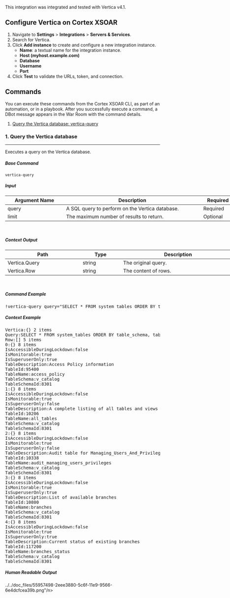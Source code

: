 <!-- HTML_DOC -->
<div class="cl-preview-section">
<p>This integration was integrated and tested with Vertica v4.1.</p>
</div>
<div class="cl-preview-section">
<h2 id="configure-vertica-on-demisto">Configure Vertica on Cortex XSOAR</h2>
</div>
<div class="cl-preview-section">
<ol>
<li>Navigate to <strong>Settings</strong> &gt; <strong>Integrations</strong> &gt; <strong>Servers &amp; Services</strong>.</li>
<li>Search for Vertica.</li>
<li>Click <strong>Add instance</strong> to create and configure a new integration instance.
<ul>
<li>
<strong>Name</strong>: a textual name for the integration instance.</li>
<li><strong>Host (myhost.example.com)</strong></li>
<li><strong>Database</strong></li>
<li><strong>Username</strong></li>
<li><strong>Port</strong></li>
</ul>
</li>
<li>Click <strong>Test</strong> to validate the URLs, token, and connection.</li>
</ol>
</div>
<div class="cl-preview-section">
<h2 id="commands">Commands</h2>
</div>
<div class="cl-preview-section">
<p>You can execute these commands from the Cortex XSOAR CLI, as part of an automation, or in a playbook. After you successfully execute a command, a DBot message appears in the War Room with the command details.</p>
</div>
<div class="cl-preview-section">
<ol>
<li><a href="#query-the-vertica-database" target="_self">Query the Vertica database: vertica-query</a></li>
</ol>
</div>
<div class="cl-preview-section">
<h3 id="query-the-vertica-database">1. Query the Vertica database</h3>
</div>
<div class="cl-preview-section"><hr></div>
<div class="cl-preview-section">
<p>Executes a query on the Vertica database.</p>
</div>
<div class="cl-preview-section">
<h5 id="base-command">Base Command</h5>
</div>
<div class="cl-preview-section">
<p><code>vertica-query</code></p>
</div>
<div class="cl-preview-section">
<h5 id="input">Input</h5>
</div>
<div class="cl-preview-section">
<div class="table-wrapper">
<table style="width: 748px;">
<thead>
<tr>
<th style="width: 183px;"><strong>Argument Name</strong></th>
<th style="width: 460px;"><strong>Description</strong></th>
<th style="width: 97px;"><strong>Required</strong></th>
</tr>
</thead>
<tbody>
<tr>
<td style="width: 183px;">query</td>
<td style="width: 460px;">A SQL query to perform on the Vertica database.</td>
<td style="width: 97px;">Required</td>
</tr>
<tr>
<td style="width: 183px;">limit</td>
<td style="width: 460px;">The maximum number of results to return.</td>
<td style="width: 97px;">Optional</td>
</tr>
</tbody>
</table>
</div>
</div>
<p> </p>
<div class="cl-preview-section">
<h5 id="context-output">Context Output</h5>
</div>
<div class="cl-preview-section">
<div class="table-wrapper">
<table style="width: 749px;">
<thead>
<tr>
<th style="width: 239px;"><strong>Path</strong></th>
<th style="width: 122px;"><strong>Type</strong></th>
<th style="width: 379px;"><strong>Description</strong></th>
</tr>
</thead>
<tbody>
<tr>
<td style="width: 239px;">Vertica.Query</td>
<td style="width: 122px;">string</td>
<td style="width: 379px;">The original query.</td>
</tr>
<tr>
<td style="width: 239px;">Vertica.Row</td>
<td style="width: 122px;">string</td>
<td style="width: 379px;">The content of rows.</td>
</tr>
</tbody>
</table>
</div>
</div>
<p> </p>
<div class="cl-preview-section">
<h5 id="command-example">Command Example</h5>
</div>
<div class="cl-preview-section">
<pre>!vertica-query query="SELECT * FROM system_tables ORDER BY table_schema, table_name LIMIT 5;" limit="50"</pre>
</div>
<div class="cl-preview-section">
<h5 id="context-example">Context Example</h5>
</div>
<div class="cl-preview-section">
<pre>Vertica:{} 2 items
Query:SELECT * FROM system_tables ORDER BY table_schema, table_name LIMIT 5;
Row:[] 5 items
0:{} 8 items
IsAccessibleDuringLockdown:false
IsMonitorable:true
IsSuperuserOnly:true
TableDescription:Access Policy information
TableId:95400
TableName:access_policy
TableSchema:v_catalog
TableSchemaId:8301
1:{} 8 items
IsAccessibleDuringLockdown:false
IsMonitorable:true
IsSuperuserOnly:false
TableDescription:A complete listing of all tables and views
TableId:10206
TableName:all_tables
TableSchema:v_catalog
TableSchemaId:8301
2:{} 8 items
IsAccessibleDuringLockdown:false
IsMonitorable:true
IsSuperuserOnly:false
TableDescription:Audit table for Managing_Users_And_Privileges category
TableId:10338
TableName:audit_managing_users_privileges
TableSchema:v_catalog
TableSchemaId:8301
3:{} 8 items
IsAccessibleDuringLockdown:false
IsMonitorable:true
IsSuperuserOnly:true
TableDescription:List of available branches
TableId:10800
TableName:branches
TableSchema:v_catalog
TableSchemaId:8301
4:{} 8 items
IsAccessibleDuringLockdown:false
IsMonitorable:true
IsSuperuserOnly:true
TableDescription:Current status of existing branches
TableId:117200
TableName:branches_status
TableSchema:v_catalog
TableSchemaId:8301</pre>
</div>
<h5>Human Readable Output</h5>
<p>../../doc_files/55957498-2eee3880-5c6f-11e9-9566-6e4dcfcea39b.png"/n></p>